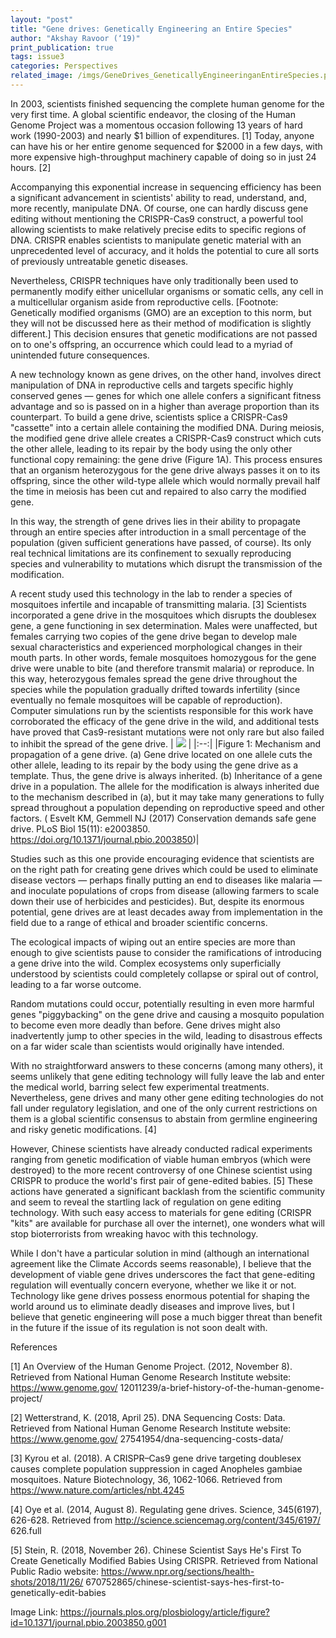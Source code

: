 ```yaml
---
layout: "post"
title: "Gene drives: Genetically Engineering an Entire Species"
author: "Akshay Ravoor (‘19)"
print_publication: true
tags: issue3
categories: Perspectives
related_image: /imgs/GeneDrives_GeneticallyEngineeringanEntireSpecies.png
---
```


<!--excerpt-->

In 2003, scientists finished sequencing the complete human genome for the very first time. A global scientific endeavor, the closing of the Human Genome Project was a momentous occasion following 13 years of hard work (1990-2003) and nearly $1 billion of expenditures. [1] Today, anyone can have his or her entire genome sequenced for $2000 in a few days, with more expensive high-throughput machinery capable of doing so in just 24 hours. [2] 

Accompanying this exponential increase in sequencing efficiency has been a significant advancement in scientists' ability to read, understand, and, more recently, manipulate DNA. Of course, one can hardly discuss gene editing without mentioning the CRISPR-Cas9 construct, a powerful tool allowing scientists to make relatively precise edits to specific regions of DNA. CRISPR enables scientists to manipulate genetic material with an unprecedented level of accuracy, and it holds the potential to cure all sorts of previously untreatable genetic diseases. 

Nevertheless, CRISPR techniques have only traditionally been used to permanently modify either unicellular organisms or somatic cells, any cell in a multicellular organism aside from reproductive cells. [Footnote: Genetically modified organisms (GMO) are an exception to this norm, but they will not be discussed here as their method of modification is slightly different.] This decision ensures that genetic modifications are not passed on to one's offspring, an occurrence which could lead to a myriad of unintended future consequences. 

A new technology known as gene drives, on the other hand, involves direct manipulation of DNA in reproductive cells and targets specific highly conserved genes — genes for which one allele confers a significant fitness advantage and so is passed on in a higher than average proportion than its counterpart. To build a gene drive, scientists splice a CRISPR-Cas9 "cassette" into a certain allele containing the modified DNA. During meiosis, the modified gene drive allele creates a CRISPR-Cas9 construct which cuts the other allele, leading to its repair by the body using the only other functional copy remaining: the gene drive (Figure 1A). This process ensures that an organism heterozygous for the gene drive always passes it on to its offspring, since the other wild-type allele which would normally prevail half the time in meiosis has been cut and repaired to also carry the modified gene.

In this way, the strength of gene drives lies in their ability to propagate through an entire species after introduction in a small percentage of the population (given sufficient generations have passed, of course). Its only real technical limitations are its confinement to sexually reproducing species and vulnerability to mutations which disrupt the transmission of the modification. 

A recent study used this technology in the lab to render a species of mosquitoes infertile and incapable of transmitting malaria. [3] Scientists incorporated a gene drive in the mosquitoes which disrupts the doublesex gene, a gene functioning in sex determination. Males were unaffected, but females carrying two copies of the gene drive began to develop male sexual characteristics and experienced morphological changes in their mouth parts. In other words, female mosquitoes homozygous for the gene drive were unable to bite (and therefore transmit malaria) or reproduce. In this way, heterozygous females spread the gene drive throughout the species while the population gradually drifted towards infertility (since eventually no female mosquitoes will be capable of reproduction). Computer simulations run by the scientists responsible for this work have corroborated the efficacy of the gene drive in the wild, and additional tests have proved that Cas9-resistant mutations were not only rare but also failed to inhibit the spread of the gene drive.
| ![](/imgs/GeneDrives_GeneticallyEngineeringanEntireSpecies.png) | 
|:--:| 
|Figure 1: Mechanism and propagation of a gene drive. (a) Gene drive located on one allele cuts the other allele, leading to its repair by the body using the gene drive as a template. Thus, the gene drive is always inherited. (b) Inheritance of a gene drive in a population. The allele for the modification is always inherited due to the mechanism described in (a), but it may take many generations to fully spread throughout a population depending on reproductive speed and other factors.
( Esvelt KM, Gemmell NJ (2017) Conservation demands safe gene drive. PLoS Biol 15(11): e2003850. https://doi.org/10.1371/journal.pbio.2003850)|

Studies such as this one provide encouraging evidence that scientists are on the right path for creating gene drives which could be used to eliminate disease vectors — perhaps finally putting an end to diseases like malaria — and inoculate populations of crops from disease (allowing farmers to scale down their use of herbicides and pesticides). But, despite its enormous potential, gene drives are at least decades away from implementation in the field due to a range of ethical and broader scientific concerns.

The ecological impacts of wiping out an entire species are more than enough to give scientists pause to consider the ramifications of introducing a gene drive into the wild. Complex ecosystems only superficially understood by scientists could completely collapse or spiral out of control, leading to a far worse outcome.

Random mutations could occur, potentially resulting in even more harmful genes "piggybacking" on the gene drive and causing a mosquito population to become even more deadly than before. Gene drives might also inadvertently jump to other species in the wild, leading to disastrous effects on a far wider scale than scientists would originally have intended.

With no straightforward answers to these concerns (among many others), it seems unlikely that gene editing technology will fully leave the lab and enter the medical world, barring select few experimental treatments. Nevertheless, gene drives and many other gene editing technologies do not fall under regulatory legislation, and one of the only current restrictions on them is a global scientific consensus to abstain from germline engineering and risky genetic modifications. [4]

However, Chinese scientists have already conducted radical experiments ranging from genetic modification of viable human embryos (which were destroyed) to the more recent controversy of one Chinese scientist using CRISPR to produce the world's first pair of gene-edited babies. [5] These actions have generated a significant backlash from the scientific community and seem to reveal the startling lack of regulation on gene editing technology. With such easy access to materials for gene editing (CRISPR "kits" are available for purchase all over the internet), one wonders what will stop bioterrorists from wreaking havoc with this technology.

While I don't have a particular solution in mind (although an international agreement like the Climate Accords seems reasonable), I believe that the development of viable gene drives underscores the fact that gene-editing regulation will eventually concern everyone, whether we like it or not. Technology like gene drives possess enormous potential for shaping the world around us to eliminate deadly diseases and improve lives, but I believe that genetic engineering will pose a much bigger threat than benefit in the future if the issue of its regulation is not soon dealt with.


References

[1] An Overview of the Human Genome Project. (2012, November 8). Retrieved from 
     National Human Genome Research Institute website: https://www.genome.gov/ 
     12011239/a-brief-history-of-the-human-genome-project/ 
     
[2] Wetterstrand, K. (2018, April 25). DNA Sequencing Costs: Data. Retrieved from 
     National Human Genome Research Institute website: https://www.genome.gov/ 
     27541954/dna-sequencing-costs-data/ 
     
[3] Kyrou et al. (2018). A CRISPR–Cas9 gene drive targeting doublesex 
     causes complete population suppression in caged Anopheles gambiae 
     mosquitoes. Nature Biotechnology, 36, 1062-1066. Retrieved from 
     https://www.nature.com/articles/nbt.4245 
     
[4] Oye et al. (2014, August 8). Regulating gene drives. Science, 345(6197), 
     626-628. Retrieved from http://science.sciencemag.org/content/345/6197/ 
     626.full 
     
[5] Stein, R. (2018, November 26). Chinese Scientist Says He's First To Create 
     Genetically Modified Babies Using CRISPR. Retrieved from National Public 
     Radio website: https://www.npr.org/sections/health-shots/2018/11/26/ 
     670752865/chinese-scientist-says-hes-first-to-genetically-edit-babies 

Image Link: https://journals.plos.org/plosbiology/article/figure?id=10.1371/journal.pbio.2003850.g001

